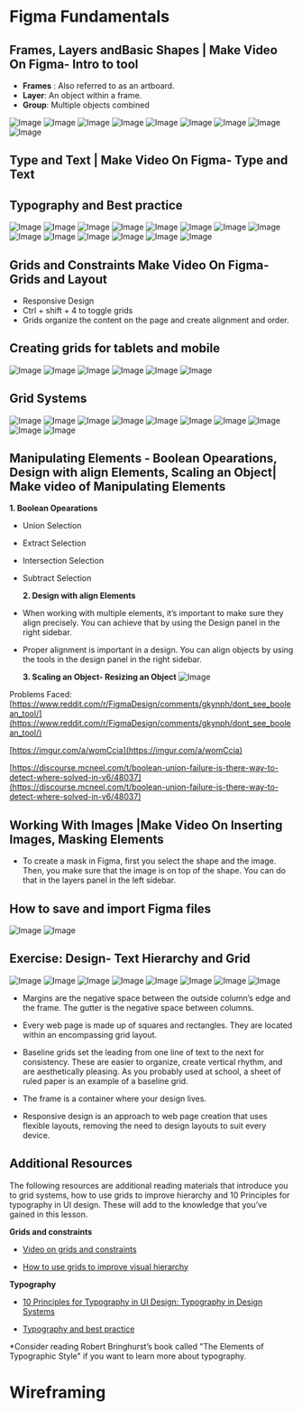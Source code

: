 # Figma Fundamentals

## Frames, Layers andBasic Shapes | Make Video On Figma- Intro to tool

- **Frames** : Also referred to as an artboard.
- **Layer**: An object within a frame.
- **Group**: Multiple objects combined

![Image](./Imgs/1.png)
![Image](./Imgs/2.png)
![Image](./Imgs/3.png)
![Image](./Imgs/4.png)
![Image](./Imgs/5.png)
![Image](./Imgs/6.png)
![Image](./Imgs/7.png)
![Image](./Imgs/8.png)
![Image](./Imgs/9.png)

## Type and Text | Make Video On Figma- Type and Text

## Typography and Best practice

![Image](./Imgs/1a.png)
![Image](./Imgs/2a.png)
![Image](./Imgs/3a.png)
![Image](./Imgs/4a.png)
![Image](./Imgs/5a.png)
![Image](./Imgs/6a.png)
![Image](./Imgs/7a.png)
![Image](./Imgs/8a.png)
![Image](./Imgs/9a.png)
![Image](./Imgs/10a.png)
![Image](./Imgs/11a.png)
![Image](./Imgs/12a.png)
![Image](./Imgs/13a.png)
![Image](./Imgs/14a.png)

## Grids and Constraints Make Video On Figma- Grids and Layout

- Responsive Design
- Ctrl + shift + 4 to toggle grids
- Grids organize the content on the page and create alignment and order.

## Creating grids for tablets and mobile

![Image](./Imgs/1b.png)
![Image](./Imgs/2b.png)
![Image](./Imgs/3b.png)
![Image](./Imgs/4b.png)
![Image](./Imgs/5b.png)
![Image](./Imgs/6b.png)

## Grid Systems

![Image](./Imgs/1c.png)
![Image](./Imgs/2c.png)
![Image](./Imgs/3c.png)
![Image](./Imgs/4c.png)
![Image](./Imgs/5c.png)
![Image](./Imgs/6c.png)
![Image](./Imgs/7c.png)
![Image](./Imgs/8c.png)
![Image](./Imgs/9c.png)
![Image](./Imgs/10c.png)

## Manipulating Elements - Boolean Opearations, Design with align Elements, Scaling an Object| Make video of Manipulating Elements

**1. Boolean Opearations**

- Union Selection
- Extract Selection
- Intersection Selection
- Subtract Selection

  **2. Design with align Elements**

- When working with multiple elements, it’s important to make sure they align precisely. You can achieve that by using the Design panel in the right sidebar.
- Proper alignment is important in a design. You can align objects by using the tools in the design panel in the right sidebar.

  **3. Scaling an Object- Resizing an Object**
  ![Image](./Imgs/1d.png)

Problems Faced:
[https://www.reddit.com/r/FigmaDesign/comments/gkynph/dont_see_boolean_tool/](https://www.reddit.com/r/FigmaDesign/comments/gkynph/dont_see_boolean_tool/)

[https://imgur.com/a/womCcia](https://imgur.com/a/womCcia)

[https://discourse.mcneel.com/t/boolean-union-failure-is-there-way-to-detect-where-solved-in-v6/48037](https://discourse.mcneel.com/t/boolean-union-failure-is-there-way-to-detect-where-solved-in-v6/48037)

## Working With Images |Make Video On Inserting Images, Masking Elements

- To create a mask in Figma, first you select the shape and the image. Then, you make sure that the image is on top of the shape. You can do that in the layers panel in the left sidebar.

## How to save and import Figma files

![Image](./Imgs/1e.png)
![Image](./Imgs/2e.png)

## Exercise: Design- Text Hierarchy and Grid

![Image](./Imgs/1f.png)
![Image](./Imgs/2f.png)
![Image](./Imgs/3f.png)
![Image](./Imgs/4f.png)
![Image](./Imgs/5f.png)
![Image](./Imgs/6f.png)
![Image](./Imgs/7f.png)
![Image](./Imgs/8f.png)

- Margins are the negative space between the outside column’s edge and the frame. The gutter is the negative space between columns.

- Every web page is made up of squares and rectangles. They are located within an encompassing grid layout.

- Baseline grids set the leading from one line of text to the next for consistency. These are easier to organize, create vertical rhythm, and are aesthetically pleasing. As you probably used at school, a sheet of ruled paper is an example of a baseline grid.

- The frame is a container where your design lives.

- Responsive design is an approach to web page creation that uses flexible layouts, removing the need to design layouts to suit every device.

## Additional Resources

The following resources are additional reading materials that introduce you to grid systems, how to use grids to improve hierarchy and 10 Principles for typography in UI design. These will add to the knowledge that you’ve gained in this lesson.

**Grids and constraints**

- [Video on grids and constraints](https://www.youtube.com/watch?v=BsR9dKfkNuA)

- [How to use grids to improve visual hierarchy](https://uxplanet.org/how-i-use-grids-to-improve-visual-hierarchy-18af5214e8a1)

**Typography**

- [10 Principles for Typography in UI Design: Typography in Design Systems](https://uxdesign.cc/10-principles-for-typography-usage-in-ui-design-a8f038f43ffd)

- [Typography and best practice](https://medium.com/eightshapes-llc/typography-in-design-systems-6ed771432f1e)

\*Consider reading Robert Bringhurst’s book called "The Elements of Typographic Style" if you want to learn more about typography.

# Wireframing
